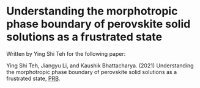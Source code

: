 Understanding the morphotropic phase boundary of perovskite solid solutions as a frustrated state
================================================================

Written by Ying Shi Teh for the following paper:

Ying Shi Teh, Jiangyu Li, and Kaushik Bhattacharya. (2021) Understanding the morphotropic phase boundary of perovskite solid solutions as a frustrated state, [PRB](https://doi.org/10.1103/PhysRevB.103.144201).
